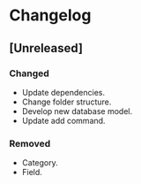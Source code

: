 # Changelog

## [Unreleased]
### Changed
- Update dependencies.
- Change folder structure.
- Develop new database model.
- Update add command.
### Removed
- Category.
- Field.